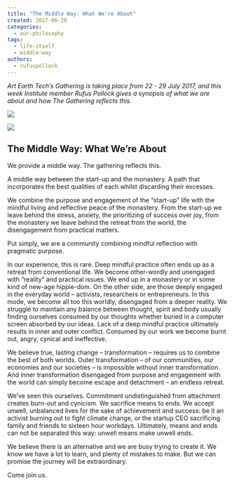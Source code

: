 ```yaml
---
title: "The Middle Way: What We're About"
created: 2017-06-28
categories: 
  - our-philosophy
tags: 
  - life-itself
  - middle-way
authors: 
  - rufuspollock
---
```


_Art Earth Tech’s Gathering is taking place from 22 - 29 July 2017, and this week Institute member Rufus Pollock gives a synopsis of what we are about and how The Gathering reflects this._

![](https://artearthtech.files.wordpress.com/2020/03/man_walking.png?w=580)

![](https://artearthtech.files.wordpress.com/2020/03/two_streets.jpg?w=580)

## The Middle Way: What We’re About

We provide a middle way. The gathering reflects this.

A middle way between the start-up and the monastery. A path that incorporates the best qualities of each whilst discarding their excesses.

We combine the purpose and engagement of the “start-up” life with the mindful living and reflective peace of the monastery. From the start-up we leave behind the stress, anxiety, the prioritizing of success over joy, from the monastery we leave behind the retreat from the world, the disengagement from practical matters.

Put simply, we are a community combining mindful reflection with pragmatic purpose.

In our experience, this is rare. Deep mindful practice often ends up as a retreat from conventional life. We become other-wordly and unengaged with “reality” and practical issues. We end up in a monastery or in some kind of new-age hippie-dom. On the other side, are those deeply engaged in the everyday world – activists, researchers or entrepreneurs. In this mode, we become all too this worldly, disengaged from a deeper reality. We struggle to maintain any balance between thought, spirit and body usually finding ourselves consumed by our thoughts whether buried in a computer screen absorbed by our ideas. Lack of a deep mindful practice ultimately results in inner and outer conflict. Consumed by our work we become burnt out, angry, cynical and ineffective.

We believe true, lasting change – transformation – requires us to combine the best of both worlds. Outer transformation – of our communities, our economies and our societies – is impossible without inner transformation. And inner transformation disengaged from purpose and engagement with the world can simply become escape and detachment – an endless retreat.

We’ve seen this ourselves. Commitment undistinguished from attachment creates burn-out and cynicism. We sacrifice means to ends. We accept unwell, unbalanced lives for the sake of achievement and success: be it an activist burning out to fight climate change, or the startup CEO sacrificing family and friends to sixteen hour workdays. Ultimately, means and ends can not be separated this way: unwell means make unwell ends.

We believe there is an alternative and we are busy trying to create it. We know we have a lot to learn, and plenty of mistakes to make. But we can promise the journey will be extraordinary.

Come join us.
